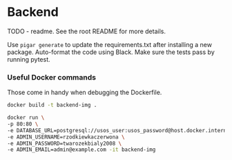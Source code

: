 # Backend

TODO - readme. See the root README for more details.

Use ```pigar generate``` to update the requirements.txt after installing a new package.
Auto-format the code using Black.
Make sure the tests pass by running pytest.

### Useful Docker commands

Those come in handy when debugging the Dockerfile.
```bash
docker build -t backend-img .

docker run \
-p 80:80 \
-e DATABASE_URL=postgresql://usos_user:usos_password@host.docker.internal/usos_db \
-e ADMIN_USERNAME=rzodkiewkaczerwona \
-e ADMIN_PASSWORD=twarozekbialy2008 \
-e ADMIN_EMAIL=admin@example.com -it backend-img 
```
